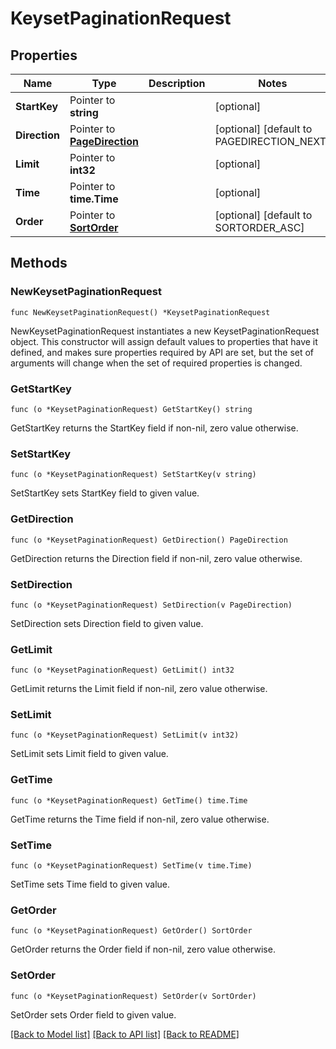 # KeysetPaginationRequest

## Properties

Name | Type | Description | Notes
------------ | ------------- | ------------- | -------------
**StartKey** | Pointer to **string** |  | [optional] 
**Direction** | Pointer to [**PageDirection**](PageDirection.md) |  | [optional] [default to PAGEDIRECTION_NEXT]
**Limit** | Pointer to **int32** |  | [optional] 
**Time** | Pointer to **time.Time** |  | [optional] 
**Order** | Pointer to [**SortOrder**](SortOrder.md) |  | [optional] [default to SORTORDER_ASC]

## Methods

### NewKeysetPaginationRequest

`func NewKeysetPaginationRequest() *KeysetPaginationRequest`

NewKeysetPaginationRequest instantiates a new KeysetPaginationRequest object.
This constructor will assign default values to properties that have it defined,
and makes sure properties required by API are set, but the set of arguments
will change when the set of required properties is changed.

### GetStartKey

`func (o *KeysetPaginationRequest) GetStartKey() string`

GetStartKey returns the StartKey field if non-nil, zero value otherwise.

### SetStartKey

`func (o *KeysetPaginationRequest) SetStartKey(v string)`

SetStartKey sets StartKey field to given value.

### GetDirection

`func (o *KeysetPaginationRequest) GetDirection() PageDirection`

GetDirection returns the Direction field if non-nil, zero value otherwise.

### SetDirection

`func (o *KeysetPaginationRequest) SetDirection(v PageDirection)`

SetDirection sets Direction field to given value.

### GetLimit

`func (o *KeysetPaginationRequest) GetLimit() int32`

GetLimit returns the Limit field if non-nil, zero value otherwise.

### SetLimit

`func (o *KeysetPaginationRequest) SetLimit(v int32)`

SetLimit sets Limit field to given value.

### GetTime

`func (o *KeysetPaginationRequest) GetTime() time.Time`

GetTime returns the Time field if non-nil, zero value otherwise.

### SetTime

`func (o *KeysetPaginationRequest) SetTime(v time.Time)`

SetTime sets Time field to given value.

### GetOrder

`func (o *KeysetPaginationRequest) GetOrder() SortOrder`

GetOrder returns the Order field if non-nil, zero value otherwise.

### SetOrder

`func (o *KeysetPaginationRequest) SetOrder(v SortOrder)`

SetOrder sets Order field to given value.


[[Back to Model list]](../README.md#documentation-for-models) [[Back to API list]](../README.md#documentation-for-api-endpoints) [[Back to README]](../README.md)


